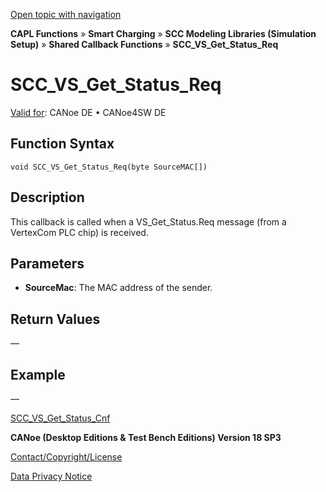 [Open topic with navigation](../../../../../CANoeDEFamily.htm#Topics/CAPLFunctions/SmartCharging/Callbacks/CAPLfunctionSCCVSGetStatusReq.md)

**CAPL Functions** » **Smart Charging** » **SCC Modeling Libraries (Simulation Setup)** » **Shared Callback Functions** » **SCC_VS_Get_Status_Req**

# SCC_VS_Get_Status_Req

[Valid for](../../../Shared/FeatureAvailability.md):  CANoe DE • CANoe4SW DE

## Function Syntax

```plaintext
void SCC_VS_Get_Status_Req(byte SourceMAC[])
```

## Description

This callback is called when a VS_Get_Status.Req message (from a VertexCom PLC chip) is received.

## Parameters

- **SourceMac**: The MAC address of the sender.

## Return Values

—

## Example

—

[SCC_VS_Get_Status_Cnf](CAPLfunctionSCCVSGetStatusCnf.md)

**CANoe (Desktop Editions & Test Bench Editions) Version 18 SP3**

[Contact/Copyright/License](../../../Shared/ContactCopyrightLicense.md)

[Data Privacy Notice](https://www.vector.com/int/en/company/get-info/privacy-policy/)
